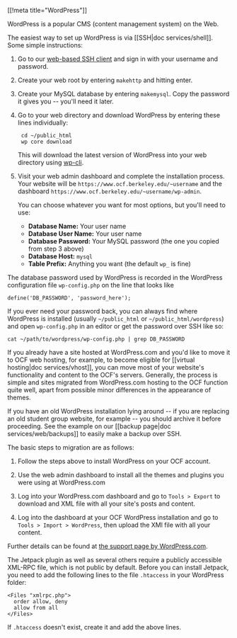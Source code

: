 [[!meta title="WordPress"]]

WordPress is a popular CMS (content management system) on the Web.


The easiest way to set up WordPress is via [[SSH|doc services/shell]]. Some simple
instructions:

1. Go to our [web-based SSH client](https://ssh.ocf.berkeley.edu/) and sign in
   with your username and password.

2. Create your web root by entering `makehttp` and hitting enter.

3. Create your MySQL database by entering `makemysql`. Copy the password it
   gives you -- you'll need it later.

4. Go to your web directory and download WordPress by entering these lines
   individually:

        cd ~/public_html
        wp core download

   This will download the latest version of WordPress into your web directory
   using [wp-cli](http://wp-cli.org/).

5. Visit your web admin dashboard and complete the installation process. Your
   website will be `https://www.ocf.berkeley.edu/~username` and the dashboard
   `https://www.ocf.berkeley.edu/~username/wp-admin`.

   You can choose whatever you want for most options, but you'll need to use:

   * **Database Name:** Your user name
   * **Database User Name:** Your user name
   * **Database Password:** Your MySQL password (the one you copied from step 3
     above)
   * **Database Host:** `mysql`
   * **Table Prefix:** Anything you want (the default `wp_` is fine)


The database password used by WordPress is recorded in the WordPress
configuration file `wp-config.php` on the line that looks like

    define('DB_PASSWORD', 'password_here');

If you ever need your password back, you can always find where WordPress is
installed (usually `~/public_html` or `~/public_html/wordpress`) and open
`wp-config.php` in an editor or get the password over SSH like so:

    cat ~/path/to/wordpress/wp-config.php | grep DB_PASSWORD


If you already have a site hosted at WordPress.com and you'd like to move it to
OCF web hosting, for example, to become eligible for [[virtual
hosting|doc services/vhost]], you can move most of your website's functionality and
content to the OCF's servers. Generally, the process is simple and sites
migrated from WordPress.com hosting to the OCF function quite well, apart from
possible minor differences in the appearance of themes.

If you have an old WordPress installation lying around -- if you are replacing
an old student group website, for example -- you should archive it before
proceeding. See the example on our [[backup page|doc services/web/backups]] to
easily make a backup over SSH.

The basic steps to migration are as follows:

1. Follow the steps above to install WordPress on your OCF account.

2. Use the web admin dashboard to install all the themes and plugins you were
   using at WordPress.com

3. Log into your WordPress.com dashboard and go to `Tools > Export` to download
   and XML file with all your site's posts and content.

4. Log into the dashboard at your OCF WordPress installation and go to `Tools >
   Import > WordPress`, then upload the XMl file with all your content.

Further details can be found at [the support page by WordPress.com][1].

[1]: https://en.support.wordpress.com/moving-to-a-self-hosted-wordpress-site/


The Jetpack plugin as well as several others require a publicly accessible
XML-RPC file, which is not public by default. Before you can install Jetpack,
you need to add the following lines to the file `.htaccess` in your WordPress
folder:

    <Files "xmlrpc.php">
      order allow, deny
      allow from all
    </Files>

If `.htaccess` doesn't exist, create it and add the above lines.
